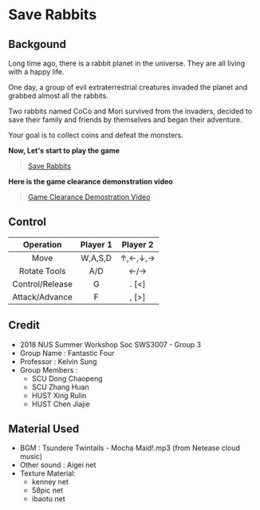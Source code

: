 # Save Rabbits

## Backgound
Long time ago, there is a rabbit planet in the universe. They are all living with a happy life.

One day, a group of evil extraterrestrial creatures invaded the planet and grabbed almost all the rabbits.

Two rabbits named CoCo and Mori survived from the     invaders, decided to save their family and friends by themselves and began their adventure. 

Your goal is to collect coins and defeat the monsters.

**Now, Let's start to play the game**

>[Save Rabbits](https://xjdkc.github.io/SaveRabbits)

**Here is the game clearance demonstration video**
>[Game Clearance Demostration Video](https://www.bilibili.com/video/av28214017)


## Control
| Operation       | Player 1   | Player 2   |
| :-------------: | :--------: | :--------: |
| Move            | W,A,S,D    | ↑,←,↓,→    |
| Rotate Tools    | A/D        | ←/→        |
| Control/Release | G          | . [<]      |
| Attack/Advance  | F          | , [>]      |

## Credit
* 2018 NUS Summer Workshop Soc SWS3007 - Group 3
* Group Name    : Fantastic Four
* Professor     : Kelvin Sung
* Group Members :
    + SCU Dong Chaopeng
    + SCU Zhang Huan
    + HUST Xing  Rulin
    + HUST Chen Jiajie

## Material Used
* BGM : Tsundere Twintails - Mocha Maid!.mp3 (from Netease cloud music)
* Other sound : Aigei net
* Texture Material:
    + kenney net
    + 58pic net
    + ibaotu net
